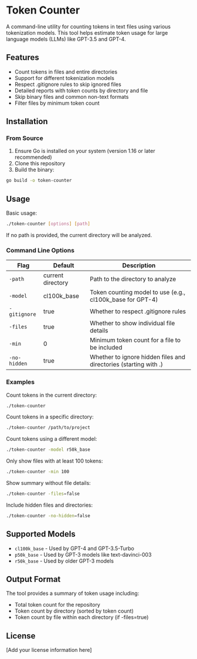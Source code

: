 # Token Counter

A command-line utility for counting tokens in text files using various tokenization models. This tool helps estimate token usage for large language models (LLMs) like GPT-3.5 and GPT-4.

## Features

- Count tokens in files and entire directories
- Support for different tokenization models
- Respect .gitignore rules to skip ignored files
- Detailed reports with token counts by directory and file
- Skip binary files and common non-text formats
- Filter files by minimum token count

## Installation

### From Source

1. Ensure Go is installed on your system (version 1.16 or later recommended)
2. Clone this repository
3. Build the binary:

```bash
go build -o token-counter
```

## Usage

Basic usage:

```bash
./token-counter [options] [path]
```

If no path is provided, the current directory will be analyzed.

### Command Line Options

| Flag | Default | Description |
|------|---------|-------------|
| `-path` | current directory | Path to the directory to analyze |
| `-model` | cl100k_base | Token counting model to use (e.g., cl100k_base for GPT-4) |
| `-gitignore` | true | Whether to respect .gitignore rules |
| `-files` | true | Whether to show individual file details |
| `-min` | 0 | Minimum token count for a file to be included |
| `-no-hidden` | true | Whether to ignore hidden files and directories (starting with .) |

### Examples

Count tokens in the current directory:

```bash
./token-counter
```

Count tokens in a specific directory:

```bash
./token-counter /path/to/project
```

Count tokens using a different model:

```bash
./token-counter -model r50k_base
```

Only show files with at least 100 tokens:

```bash
./token-counter -min 100
```

Show summary without file details:

```bash
./token-counter -files=false
```

Include hidden files and directories:

```bash
./token-counter -no-hidden=false
```

## Supported Models

- `cl100k_base` - Used by GPT-4 and GPT-3.5-Turbo
- `p50k_base` - Used by GPT-3 models like text-davinci-003
- `r50k_base` - Used by older GPT-3 models

## Output Format

The tool provides a summary of token usage including:
- Total token count for the repository
- Token count by directory (sorted by token count)
- Token count by file within each directory (if -files=true)

## License

[Add your license information here]